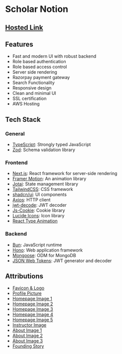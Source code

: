 # Scholar Notion

## [Hosted Link](https://scholar-notion.vercel.app/)

## Features

-  Fast and modern UI with robust backend
-  Role based authentication
-  Role based access control
-  Server side rendering
-  Razorpay payment gateway
-  Search Functionality
-  Responsive design
-  Clean and minimal UI
-  SSL certification
-  AWS Hosting

## Tech Stack

### General

-  [TypeScript](https://www.typescriptlang.org/): Strongly typed JavaScript
-  [Zod](https://zod.dev/): Schema validation library

### Frontend

-  [Next.js](https://nextjs.org/): React framework for server-side rendering
-  [Framer Motion](https://www.framer.com/motion/): An animation library
-  [Jotai](https://jotai.org/): State management library
-  [TailwindCSS](https://tailwindcss.com/): CSS framework
-  [shadcn/ui](https://ui.shadcn.com/): UI components
-  [Axios](https://axios-http.com/): HTTP client
-  [jwt-decode](https://www.npmjs.com/package/jwt-decode): JWT decoder
-  [Js-Cookie](https://www.npmjs.com/package/js-cookie): Cookie library
-  [Lucide Icons](https://lucide.dev/): Icon library
-  [React Type Animation](https://www.npmjs.com/package/react-type-animation)

### Backend

-  [Bun](https://bun.sh/): JavaScript runtime
-  [Hono](https://hono.dev/): Web application framework
-  [Mongoose](https://mongoosejs.com/): ODM for MongoDB
-  [JSON Web Tokens](https://www.npmjs.com/package/jsonwebtoken): JWT generator and decoder

## Attributions

-  [Favicon & Logo](https://www.flaticon.com/free-icon/letter-s_6229486?term=s&page=1&position=33&origin=search&related_id=6229486)
-  [Profile Picture](https://www.flaticon.com/free-icon/graduation-hat_4831234?term=scholar&page=1&position=3&origin=search&related_id=4831234)
-  [Homepage Image 1](https://unsplash.com/photos/person-using-laptop-computers-9SoCnyQmkzI)
-  [Homepage Image 2](https://unsplash.com/photos/black-flat-screen-computer-monitor-SyvsTmuuZyM)
-  [Homepage Image 3](https://unsplash.com/photos/woman-in-black-and-white-jacket-sitting-in-front-of-computer-monitor-iQqRM0XJvn8)
-  [Homepage Image 4](https://unsplash.com/photos/black-flat-screen-computer-monitor-W-LQbAUhE64)
-  [Homepage Image 5](https://unsplash.com/photos/man-sitting-facing-monitor-k_T9Zj3SE8k)
-  [Instructor Image](https://unsplash.com/photos/a-group-of-people-in-a-room-with-a-projector-screen-1-aA2Fadydc)
-  [About Image 1](https://unsplash.com/photos/woman-in-black-and-white-shirt-writing-on-white-paper-ddwbTn5HDdQ)
-  [About Image 2](https://unsplash.com/photos/man-wearing-headphones-while-sitting-on-chair-in-front-of-macbook-4-EeTnaC1S4)
-  [About Image 3](https://unsplash.com/photos/three-people-sitting-in-front-of-table-laughing-together-g1Kr4Ozfoac)
-  [Founding Story](https://unsplash.com/photos/ray-of-light-near-body-of-water--p-KCm6xB9I)
